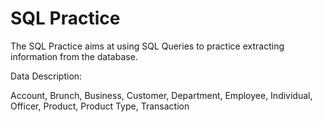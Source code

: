 # SQL Practice

The SQL Practice aims at using SQL Queries to practice extracting information from the database.

Data Description: 

Account, Brunch, Business, Customer, Department, Employee, Individual, Officer, Product, Product Type, Transaction
